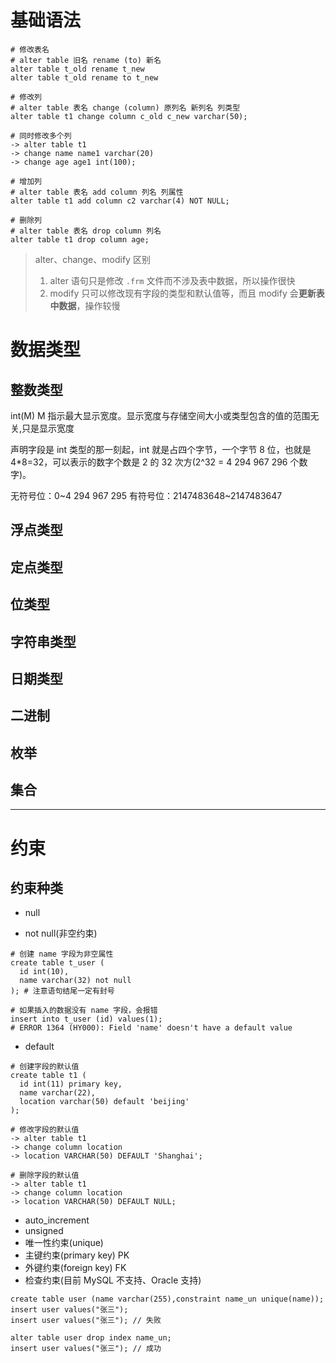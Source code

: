 # 基础语法

```shell
# 修改表名
# alter table 旧名 rename (to) 新名
alter table t_old rename t_new
alter table t_old rename to t_new

# 修改列
# alter table 表名 change (column) 原列名 新列名 列类型
alter table t1 change column c_old c_new varchar(50);

# 同时修改多个列
-> alter table t1
-> change name name1 varchar(20)
-> change age age1 int(100);

# 增加列
# alter table 表名 add column 列名 列属性
alter table t1 add column c2 varchar(4) NOT NULL;

# 删除列
# alter table 表名 drop column 列名
alter table t1 drop column age;
```

> alter、change、modify 区别
>
> 1. alter 语句只是修改 `.frm` 文件而不涉及表中数据，所以操作很快
> 2. modify 只可以修改现有字段的类型和默认值等，而且 modify 会**更新表中数据**，操作较慢

# 数据类型

## 整数类型

int(M) M 指示最大显示宽度。显示宽度与存储空间大小或类型包含的值的范围无关,只是显示宽度

声明字段是 int 类型的那一刻起，int 就是占四个字节，一个字节 8 位，也就是 4\*8=32，可以表示的数字个数是 2 的 32 次方(2^32 = 4 294 967 296 个数字)。

无符号位：0~4 294 967 295
有符号位：2147483648~2147483647

## 浮点类型

## 定点类型

## 位类型

## 字符串类型

## 日期类型

## 二进制

## 枚举

## 集合

<hr>

# 约束

## 约束种类

- null

- not null(非空约束)

```shell
# 创建 name 字段为非空属性
create table t_user (
  id int(10),
  name varchar(32) not null
); # 注意语句结尾一定有封号

# 如果插入的数据没有 name 字段，会报错
insert into t_user (id) values(1);
# ERROR 1364 (HY000): Field 'name' doesn't have a default value
```

- default

```shell
# 创建字段的默认值
create table t1 (
  id int(11) primary key,
  name varchar(22),
  location varchar(50) default 'beijing'
);

# 修改字段的默认值
-> alter table t1
-> change column location
-> location VARCHAR(50) DEFAULT 'Shanghai';

# 删除字段的默认值
-> alter table t1
-> change column location
-> location VARCHAR(50) DEFAULT NULL;
```

- auto_increment
- unsigned
- 唯一性约束(unique)
- 主键约束(primary key) PK
- 外键约束(foreign key) FK
- 检查约束(目前 MySQL 不支持、Oracle 支持)

```
create table user (name varchar(255),constraint name_un unique(name));
insert user values("张三");
insert user values("张三"); // 失败

alter table user drop index name_un;
insert user values("张三"); // 成功
```
